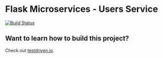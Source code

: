 # Flask Microservices - Users Service

[![Build Status](https://travis-ci.org/testdrivenio/flask-microservices-users.svg?branch=master)](https://travis-ci.org/testdrivenio/flask-microservices-users)

## Want to learn how to build this project?

Check out [testdriven.io](http://testdriven.io/).
